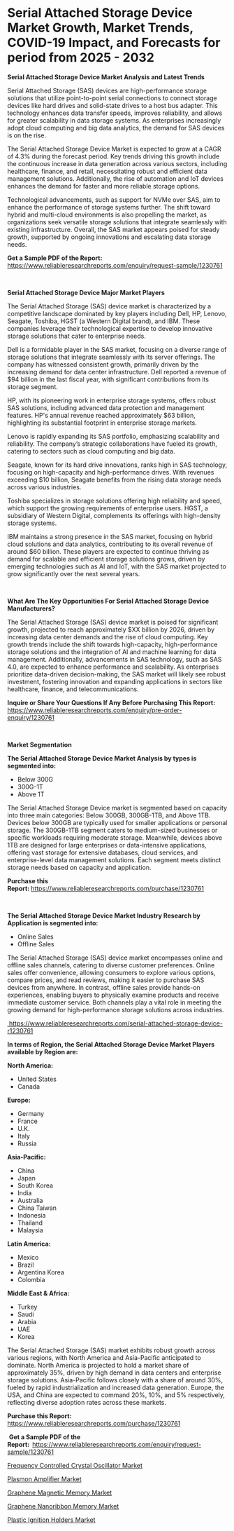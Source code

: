<p><h1>Serial Attached Storage Device Market Growth, Market Trends, COVID-19 Impact, and Forecasts for period from 2025 - 2032</h1></p><p><strong>Serial Attached Storage Device Market Analysis and Latest Trends</strong></p>
<p><p>Serial Attached Storage (SAS) devices are high-performance storage solutions that utilize point-to-point serial connections to connect storage devices like hard drives and solid-state drives to a host bus adapter. This technology enhances data transfer speeds, improves reliability, and allows for greater scalability in data storage systems. As enterprises increasingly adopt cloud computing and big data analytics, the demand for SAS devices is on the rise.</p><p>The Serial Attached Storage Device Market is expected to grow at a CAGR of 4.3% during the forecast period. Key trends driving this growth include the continuous increase in data generation across various sectors, including healthcare, finance, and retail, necessitating robust and efficient data management solutions. Additionally, the rise of automation and IoT devices enhances the demand for faster and more reliable storage options. </p><p>Technological advancements, such as support for NVMe over SAS, aim to enhance the performance of storage systems further. The shift toward hybrid and multi-cloud environments is also propelling the market, as organizations seek versatile storage solutions that integrate seamlessly with existing infrastructure. Overall, the SAS market appears poised for steady growth, supported by ongoing innovations and escalating data storage needs.</p></p>
<p><strong>Get a Sample PDF of the Report:&nbsp;</strong> <a href="https://www.reliableresearchreports.com/enquiry/request-sample/1230761?utm_campaign=36&utm_medium=2&utm_source=Github&utm_content=ia&utm_term=06042025&utm_id=serial-attached-storage-device">https://www.reliableresearchreports.com/enquiry/request-sample/1230761</a></p>
<p>&nbsp;</p>
<p><strong>Serial Attached Storage Device Major Market Players</strong></p>
<p><p>The Serial Attached Storage (SAS) device market is characterized by a competitive landscape dominated by key players including Dell, HP, Lenovo, Seagate, Toshiba, HGST (a Western Digital brand), and IBM. These companies leverage their technological expertise to develop innovative storage solutions that cater to enterprise needs.</p><p>Dell is a formidable player in the SAS market, focusing on a diverse range of storage solutions that integrate seamlessly with its server offerings. The company has witnessed consistent growth, primarily driven by the increasing demand for data center infrastructure. Dell reported a revenue of $94 billion in the last fiscal year, with significant contributions from its storage segment.</p><p>HP, with its pioneering work in enterprise storage systems, offers robust SAS solutions, including advanced data protection and management features. HP's annual revenue reached approximately $63 billion, highlighting its substantial footprint in enterprise storage markets.</p><p>Lenovo is rapidly expanding its SAS portfolio, emphasizing scalability and reliability. The company’s strategic collaborations have fueled its growth, catering to sectors such as cloud computing and big data.</p><p>Seagate, known for its hard drive innovations, ranks high in SAS technology, focusing on high-capacity and high-performance drives. With revenues exceeding $10 billion, Seagate benefits from the rising data storage needs across various industries.</p><p>Toshiba specializes in storage solutions offering high reliability and speed, which support the growing requirements of enterprise users. HGST, a subsidiary of Western Digital, complements its offerings with high-density storage systems.</p><p>IBM maintains a strong presence in the SAS market, focusing on hybrid cloud solutions and data analytics, contributing to its overall revenue of around $60 billion. These players are expected to continue thriving as demand for scalable and efficient storage solutions grows, driven by emerging technologies such as AI and IoT, with the SAS market projected to grow significantly over the next several years.</p></p>
<p>&nbsp;</p>
<p><strong>What Are The Key Opportunities For Serial Attached Storage Device Manufacturers?</strong></p>
<p><p>The Serial Attached Storage (SAS) device market is poised for significant growth, projected to reach approximately $XX billion by 2026, driven by increasing data center demands and the rise of cloud computing. Key growth trends include the shift towards high-capacity, high-performance storage solutions and the integration of AI and machine learning for data management. Additionally, advancements in SAS technology, such as SAS 4.0, are expected to enhance performance and scalability. As enterprises prioritize data-driven decision-making, the SAS market will likely see robust investment, fostering innovation and expanding applications in sectors like healthcare, finance, and telecommunications.</p></p>
<p><strong>Inquire or Share Your Questions If Any Before Purchasing This Report:</strong> <a href="https://www.reliableresearchreports.com/enquiry/pre-order-enquiry/1230761?utm_campaign=36&utm_medium=2&utm_source=Github&utm_content=ia&utm_term=06042025&utm_id=serial-attached-storage-device">https://www.reliableresearchreports.com/enquiry/pre-order-enquiry/1230761</a></p>
<p>&nbsp;</p>
<p><strong>Market Segmentation</strong></p>
<p><strong>The Serial Attached Storage Device Market Analysis by types is segmented into:</strong></p>
<p><ul><li>Below 300G</li><li>300G-1T</li><li>Above 1T</li></ul></p>
<p><p>The Serial Attached Storage Device market is segmented based on capacity into three main categories: Below 300GB, 300GB-1TB, and Above 1TB. Devices below 300GB are typically used for smaller applications or personal storage. The 300GB-1TB segment caters to medium-sized businesses or specific workloads requiring moderate storage. Meanwhile, devices above 1TB are designed for large enterprises or data-intensive applications, offering vast storage for extensive databases, cloud services, and enterprise-level data management solutions. Each segment meets distinct storage needs based on capacity and application.</p></p>
<p><strong>Purchase this Report:&nbsp;</strong><a href="https://www.reliableresearchreports.com/purchase/1230761?utm_campaign=36&utm_medium=2&utm_source=Github&utm_content=ia&utm_term=06042025&utm_id=serial-attached-storage-device">https://www.reliableresearchreports.com/purchase/1230761</a></p>
<p>&nbsp;</p>
<p><strong>The Serial Attached Storage Device Market Industry Research by Application is segmented into:</strong></p>
<p><ul><li>Online Sales</li><li>Offline Sales</li></ul></p>
<p><p>The Serial Attached Storage (SAS) device market encompasses online and offline sales channels, catering to diverse customer preferences. Online sales offer convenience, allowing consumers to explore various options, compare prices, and read reviews, making it easier to purchase SAS devices from anywhere. In contrast, offline sales provide hands-on experiences, enabling buyers to physically examine products and receive immediate customer service. Both channels play a vital role in meeting the growing demand for high-performance storage solutions across industries.</p></p>
<p><a href="https://www.reliableresearchreports.com/serial-attached-storage-device-r1230761?utm_campaign=36&utm_medium=2&utm_source=Github&utm_content=ia&utm_term=06042025&utm_id=serial-attached-storage-device">&nbsp;https://www.reliableresearchreports.com/serial-attached-storage-device-r1230761</a></p>
<p><strong>In terms of Region, the Serial Attached Storage Device Market Players available by Region are:</strong></p>
<p>
    <p> <strong> North America: </strong>
        <ul>
            <li>United States</li>
            <li>Canada</li>
        </ul>
        </p> 
    <p> <strong> Europe: </strong>
        <ul>
            <li>Germany</li>
            <li>France</li>
            <li>U.K.</li>
            <li>Italy</li>
            <li>Russia</li>
        </ul>
        </p> 
    <p> <strong> Asia-Pacific: </strong>
        <ul>
            <li>China</li>
            <li>Japan</li>
            <li>South Korea</li>
            <li>India</li>
            <li>Australia</li>
            <li>China Taiwan</li>
            <li>Indonesia</li>
            <li>Thailand</li>
            <li>Malaysia</li>
        </ul>
        </p> 
    <p> <strong> Latin America: </strong>
        <ul>
            <li>Mexico</li>
            <li>Brazil</li>
            <li>Argentina Korea</li>
            <li>Colombia</li>
        </ul>
        </p> 
    <p> <strong> Middle East & Africa: </strong>
        <ul>
            <li>Turkey</li>
            <li>Saudi</li>
            <li>Arabia</li>
            <li>UAE</li>
            <li>Korea</li>
        </ul>
    </p>
    </p>
<p><p>The Serial Attached Storage (SAS) market exhibits robust growth across various regions, with North America and Asia-Pacific anticipated to dominate. North America is projected to hold a market share of approximately 35%, driven by high demand in data centers and enterprise storage solutions. Asia-Pacific follows closely with a share of around 30%, fueled by rapid industrialization and increased data generation. Europe, the USA, and China are expected to command 20%, 10%, and 5% respectively, reflecting diverse adoption rates across these markets.</p></p>
<p><strong>Purchase this Report: </strong><a href="https://www.reliableresearchreports.com/purchase/1230761?utm_campaign=36&utm_medium=2&utm_source=Github&utm_content=ia&utm_term=06042025&utm_id=serial-attached-storage-device">https://www.reliableresearchreports.com/purchase/1230761</a></p>
<p>&nbsp;<strong>Get a Sample PDF of the Report:&nbsp;&nbsp;</strong><a href="https://www.reliableresearchreports.com/enquiry/request-sample/1230761?utm_campaign=36&utm_medium=2&utm_source=Github&utm_content=ia&utm_term=06042025&utm_id=serial-attached-storage-device">https://www.reliableresearchreports.com/enquiry/request-sample/1230761</a></p>
<p><strong></strong></p>
<p><p><a href="https://github.com/vsiljgestel/Market-Research-Report-List-1/blob/main/frequency-controlled-crystal-oscillator-market.md?utm_campaign=36&utm_medium=2&utm_source=Github&utm_content=ia&utm_term=06042025&utm_id=serial-attached-storage-device">Frequency Controlled Crystal Oscillator Market</a></p><p><a href="https://github.com/nwokechock6s/Market-Research-Report-List-1/blob/main/plasmon-amplifier-market.md?utm_campaign=36&utm_medium=2&utm_source=Github&utm_content=ia&utm_term=06042025&utm_id=serial-attached-storage-device">Plasmon Amplifier Market</a></p><p><a href="https://github.com/aiamekar/Market-Research-Report-List-1/blob/main/graphene-magnetic-memory-market.md?utm_campaign=36&utm_medium=2&utm_source=Github&utm_content=ia&utm_term=06042025&utm_id=serial-attached-storage-device">Graphene Magnetic Memory Market</a></p><p><a href="https://github.com/boudykodumi/Market-Research-Report-List-1/blob/main/graphene-nanoribbon-memory-market.md?utm_campaign=36&utm_medium=2&utm_source=Github&utm_content=ia&utm_term=06042025&utm_id=serial-attached-storage-device">Graphene Nanoribbon Memory Market</a></p><p><a href="https://github.com/belhejmawoue/Market-Research-Report-List-1/blob/main/plastic-ignition-holders-market.md?utm_campaign=36&utm_medium=2&utm_source=Github&utm_content=ia&utm_term=06042025&utm_id=serial-attached-storage-device">Plastic Ignition Holders Market</a></p></p>